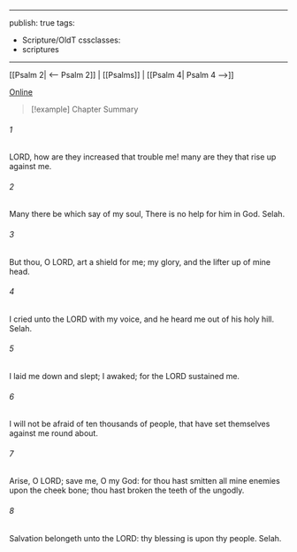

---
publish: true
tags:
  - Scripture/OldT
cssclasses:
  - scriptures
---
[[Psalm 2| <-- Psalm 2]] | [[Psalms]] | [[Psalm 4| Psalm 4 -->]]

[Online](https://churchofjesuschrist.org/study/scriptures/ot/ps/3?lang=eng)

>[!example] Chapter Summary
>
###### 1
LORD, how are they increased that trouble me!  many are they that rise up against me.
###### 2
Many there be which say of my soul, There is no help for him in God.  Selah.
###### 3
But thou, O LORD, art a shield for me; my glory, and the lifter up of mine head.
###### 4
I cried unto the LORD with my voice, and he heard me out of his holy hill.  Selah.
###### 5
I laid me down and slept; I awaked; for the LORD sustained me.
###### 6
I will not be afraid of ten thousands of people, that have set themselves against me round about.
###### 7
Arise, O LORD; save me, O my God: for thou hast smitten all mine enemies upon the cheek bone; thou hast broken the teeth of the ungodly.
###### 8
Salvation belongeth unto the LORD: thy blessing is upon thy people.  Selah.



